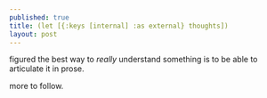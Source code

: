 ```yaml
---
published: true
title: (let [{:keys [internal] :as external} thoughts])
layout: post
---
```

figured the best way to *really* understand something is to be able to articulate it in prose.

more to follow.
